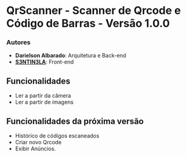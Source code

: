 # QrScanner - Scanner de Qrcode e Código de Barras - Versão 1.0.0
### Autores
- **Darielson Albarado**: Arquitetura e Back-end
- [**S3NTIN3LA**](https://github.com/S3NTIN3LA): Front-end

## Funcionalidades

- Ler a partir da câmera 
- Ler a partir de imagens

## Funcionalidades da próxima versão

- Histórico de códigos escaneados
- Criar novo Qrcode
- Exibir Anúncios.